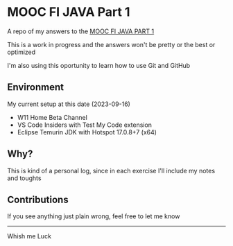
# MOOC FI JAVA Part 1

A repo of my answers to the [MOOC FI JAVA PART 1](https://java-programming.mooc.fi/part-1)

This is a work in progress and the answers won't be pretty or the best or optimized

I'm also using this oportunity to learn how to use Git and GitHub

## Environment

My current setup at this date (2023-09-16)

- W11 Home Beta Channel
- VS Code Insiders with Test My Code extension
- Eclipse Temurin JDK with Hotspot 17.0.8+7 (x64)

## Why?

This is kind of a personal log, since in each exercise I'll include my notes and toughts

## Contributions

If you see anything just plain wrong, feel free to let me know

---

Whish me Luck
